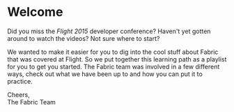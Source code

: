 # Welcome

Did you miss the _Flight 2015_ developer conference? Haven't yet gotten around to watch the videos? Not sure where to start?

We wanted to make it easier for you to dig into the cool stuff about Fabric that was covered at Flight. So we put together this learning path as a playlist for you to get you started. The Fabric team was involved in a few different ways, check out what we have been up to and how you can put it to practice.

Cheers,  
The Fabric Team
